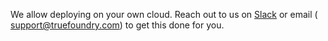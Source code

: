 We allow deploying on your own cloud. Reach out to us on [Slack](https://join.slack.com/t/truefoundry/shared_invite/zt-19h90rcfa-7NVJHJZFB587JlHoGqbRNA) or email ( [support@truefoundry.com](mailto:support@truefoundry.com)) to get this done for you.
